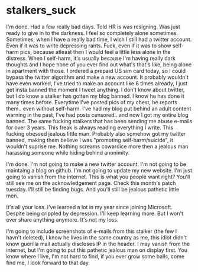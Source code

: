 # stalkers_suck

I'm done.
Had a few really bad days.
Told HR is was resigning. Was just ready to give in to the darkness.
I feel so completely alone sometimes.
Sometimes, when I have a really bad time, I wish I still had a twitter account.
Even if it was to write depressing rants.
Fuck, even if it was to show self-harm pics, because atleast then I would feel a little less alone in the distress.
When I self-harm, it's usually because I'm having really dark thoughts and I hope none of you ever find out what's that's like, being alone in apartment with those.
I ordered a prepaid US sim card today, so I could bypass the twitter algorithm and make a new account.
It probably wouldn't have even worked, I've tried to make an account like 6 times already, I just get insta banned the moment I tweet anything.
I don't know about twitter, but I do know a stalker has gotten my blog banned.
I know he has done it many times before. Everytime I've posted pics of my chest, he reports them.. even without self-harm. 
I've had my blog put behind an adult content warning in the past, I've had posts censored.. and now I got my entire blog banned.
The same fucking stalkers that has been sending me abuse e-mails for over 3 years.
This freak is always reading everything I write. This fucking obessed jealous little man.
Probably also somehow got my twitter banned, making them believe I was "promoting self-harm/suicide", it wouldn't suprise me.
Nothing screams cowardice more then a jealous man harassing someone while hiding behind anonimity.

I'm done. I'm not going to make a new twitter account.
I'm not going to be maintaing a blog on github.
I'm not going to update my new website.
I'm just going to vanish from the internet.
This is what you people want right? 
You'll still see me on the acknowledgement page. Check this month's patch tuesday.
I'll still be finding bugs. And you'll still be jealous pathetic little men.

It's all your loss. 
I've learned a lot in my year since joining Microsoft.
Despite being crippled by depression.
I'll keep learning more.
But I won't ever share anything anymore.
It's not my loss. 

I'm going to include screenshots of e-mails from this stalker (the few I havn't deleted), I know he lives in the same country as me, this idiot didn't know guerilla mail actually discloses IP in the header.
I may vanish from the internet, but I'm going to put this pathetic jealous man on display first.
You know where I live, I'm not hard to find, if you ever grow some balls, come find me, I look forward to that day.
